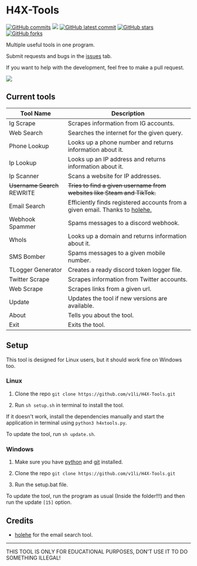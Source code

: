 # H4X-Tools
[![GitHub commits](https://badgen.net/github/commits/V1li/H4X-Tools)](https://GitHub.com/V1li/H4X-Tools/commit/)
![](https://img.shields.io/github/languages/code-size/v1li/h4x-tools)
[![GitHub latest commit](https://badgen.net/github/last-commit/HerraVp/H4X-Tools)](https://GitHub.com/V1li/H4X-Tools/commit/)
[![GitHub stars](https://badgen.net/github/stars/V1li/H4X-Tools)](https://GitHub.com/V1li/H4X-Tools/stargazers/)
[![GitHub forks](https://badgen.net/github/forks/V1li/H4X-Tools)](https://GitHub.com/V1li/H4X-Tools/network/)

Multiple useful tools in one program.

Submit requests and bugs in the [issues](https://github.com/V1li/H4X-Tools/issues) tab.

If you want to help with the development, feel free to make a pull request.


![](https://github.com/V1li/H4X-Tools/blob/master/img/gui-v0.2.5%2B.png)

## Current tools
| Tool Name                   | Description                                                                                                       |
|-----------------------------|-------------------------------------------------------------------------------------------------------------------|
| Ig Scrape                   | Scrapes information from IG accounts.                                                                             |
| Web Search                  | Searches the internet for the given query.                                                                        |
| Phone Lookup                | Looks up a phone number and returns information about it.                                                         |
| Ip Lookup                   | Looks up an IP address and returns information about it.                                                          |
| Ip Scanner                  | Scans a website for IP addresses.                                                                                 |
| ~~Username Search~~ REWRITE | ~~Tries to find a given username from websites like Steam and TikTok.~~                                           |
| Email Search                | Efficiently finds registered accounts from a given email. Thanks to [holehe.](https://github.com/megadose/holehe) |
| Webhook Spammer             | Spams messages to a discord webhook.                                                                              |
| WhoIs                       | Looks up a domain and returns information about it.                                                               |
| SMS Bomber                  | Spams messages to a given mobile number.                                                                          |
| TLogger Generator           | Creates a ready discord token logger file.                                                                        |
| Twitter Scrape              | Scrapes information from Twitter accounts.                                                                        |
| Web Scrape                  | Scrapes links from a given url.                                                                                   |
| Update                      | Updates the tool if new versions are available.                                                                   |
| About                       | Tells you about the tool.                                                                                         |
| Exit                        | Exits the tool.                                                                                                   |


## Setup
This tool is designed for Linux users, but it should work fine on Windows too.

### Linux
1. Clone the repo `git clone https://github.com/v1li/H4X-Tools.git`

2. Run `sh setup.sh` in terminal to install the tool.

If it doesn't work, install the dependencies manually and start the application in terminal using `python3 h4xtools.py`.

To update the tool, run `sh update.sh`.

### Windows
1. Make sure you have [python](https://www.python.org/downloads/) and [git](https://git-scm.com/downloads) installed.

2. Clone the repo `git clone https://github.com/v1li/H4X-Tools.git`

3. Run the setup.bat file.

To update the tool, run the program as usual (Inside the folder!!!) and then run the update `[15]` option.


## Credits
- [holehe](https://github.com/megadose/holehe) for the email search tool.

-------------------------------------------
THIS TOOL IS ONLY FOR EDUCATIONAL PURPOSES, DON'T USE IT TO DO SOMETHING ILLEGAL!
